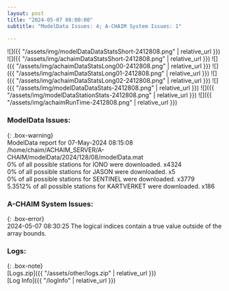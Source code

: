 ```yaml
---
layout: post
title: "2024-05-07 08:00:00"
subtitle: "ModelData Issues: 4; A-CHAIM System Issues: 1"

---
```


![]({{ "/assets/img/modelDataDataStatsShort-2412808.png" | relative_url }})
![]({{ "/assets/img/achaimDataStatsShort-2412808.png" | relative_url }})
![]({{ "/assets/img/achaimDataStatsLong00-2412808.png" | relative_url }})
![]({{ "/assets/img/achaimDataStatsLong01-2412808.png" | relative_url }})
![]({{ "/assets/img/achaimDataStatsLong02-2412808.png" | relative_url }})
![]({{ "/assets/img/modelDataDataStats-2412808.png" | relative_url }})
![]({{ "/assets/img/modelDataStationStats-2412808.png" | relative_url }})
![]({{ "/assets/img/achaimRunTime-2412808.png" | relative_url }})


### ModelData Issues:  
  
{: .box-warning}  
 ModelData report for 07-May-2024 08:15:08   
 /home/chaim/ACHAIM_SERVER/A-CHAIM/modelData/2024/128/08/modelData.mat   
 0% of all possible stations for IONO were downloaded. x4324   
 0% of all possible stations for JASON were downloaded. x5   
 0% of all possible stations for SENTINEL were downloaded. x3779   
 5.3512% of all possible stations for KARTVERKET were downloaded. x186   
  
### A-CHAIM System Issues:  
  
{: .box-error}  
2024-05-07 08:30:25 The logical indices contain a true value outside of the array bounds.  

### Logs:  
  
{: .box-note}  
[Logs.zip]({{ "/assets/other/logs.zip" | relative_url }})  
[Log Info]({{ "/logInfo" | relative_url }})  
